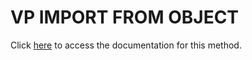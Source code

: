 <!---->
# VP IMPORT FROM OBJECT

Click [here](https://developer.4d.com/docs/ViewPro/method-list#vp-import-from-object) to access the documentation for this method.


